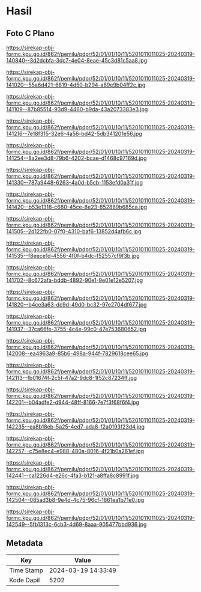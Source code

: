 # Hasil

## Foto C Plano

https://sirekap-obj-formc.kpu.go.id/862f/pemilu/pdpr/52/01/01/10/11/5201011011025-20240319-140840--3d2dcbfa-3dc7-4e04-8eae-45c3d81c5aa8.jpg

https://sirekap-obj-formc.kpu.go.id/862f/pemilu/pdpr/52/01/01/10/11/5201011011025-20240319-141020--55a6d421-6819-4d50-b294-a89e9b04ff2c.jpg

https://sirekap-obj-formc.kpu.go.id/862f/pemilu/pdpr/52/01/01/10/11/5201011011025-20240319-141109--87b85514-93d9-4460-b9da-43a2073383e3.jpg

https://sirekap-obj-formc.kpu.go.id/862f/pemilu/pdpr/52/01/01/10/11/5201011011025-20240319-141216--7e18f315-32e6-4a56-bd42-5db341201e56.jpg

https://sirekap-obj-formc.kpu.go.id/862f/pemilu/pdpr/52/01/01/10/11/5201011011025-20240319-141254--8a2ee3d8-79b6-4202-bcae-d1468c97169d.jpg

https://sirekap-obj-formc.kpu.go.id/862f/pemilu/pdpr/52/01/01/10/11/5201011011025-20240319-141330--787a9448-6263-4a0d-b5cb-1153efd0a31f.jpg

https://sirekap-obj-formc.kpu.go.id/862f/pemilu/pdpr/52/01/01/10/11/5201011011025-20240319-141420--b53e1318-c680-45ce-8e23-852889b685ca.jpg

https://sirekap-obj-formc.kpu.go.id/862f/pemilu/pdpr/52/01/01/10/11/5201011011025-20240319-141505--2d122fb0-07f0-4310-baf6-13852d4afb6c.jpg

https://sirekap-obj-formc.kpu.go.id/862f/pemilu/pdpr/52/01/01/10/11/5201011011025-20240319-141535--f8eece1d-4556-4f0f-b4dc-f52557cf9f3b.jpg

https://sirekap-obj-formc.kpu.go.id/862f/pemilu/pdpr/52/01/01/10/11/5201011011025-20240319-141702--8c672afa-bddb-4892-90e1-9e01e12e5207.jpg

https://sirekap-obj-formc.kpu.go.id/862f/pemilu/pdpr/52/01/01/10/11/5201011011025-20240319-141820--b4ce3a63-dc9d-49d0-bc32-97e2704df677.jpg

https://sirekap-obj-formc.kpu.go.id/862f/pemilu/pdpr/52/01/01/10/11/5201011011025-20240319-141937--37ca66fe-3755-4c4e-99c0-47e753680652.jpg

https://sirekap-obj-formc.kpu.go.id/862f/pemilu/pdpr/52/01/01/10/11/5201011011025-20240319-142008--ea4963a9-85b6-498a-944f-7829618cee65.jpg

https://sirekap-obj-formc.kpu.go.id/862f/pemilu/pdpr/52/01/01/10/11/5201011011025-20240319-142113--fb01674f-2c5f-47a2-9dc8-1f52c87234ff.jpg

https://sirekap-obj-formc.kpu.go.id/862f/pemilu/pdpr/52/01/01/10/11/5201011011025-20240319-142201--b04adfe2-d944-48ff-8166-7e7f3f68f6f4.jpg

https://sirekap-obj-formc.kpu.go.id/862f/pemilu/pdpr/52/01/01/10/11/5201011011025-20240319-142235--ea8b18eb-5a25-4ed7-ada8-f2a0193f23d4.jpg

https://sirekap-obj-formc.kpu.go.id/862f/pemilu/pdpr/52/01/01/10/11/5201011011025-20240319-142257--c75e8ec4-e988-480a-8016-4f21b0a261ef.jpg

https://sirekap-obj-formc.kpu.go.id/862f/pemilu/pdpr/52/01/01/10/11/5201011011025-20240319-142441--ca1226d4-e26c-4fa3-b121-a8ffa8c8991f.jpg

https://sirekap-obj-formc.kpu.go.id/862f/pemilu/pdpr/52/01/01/10/11/5201011011025-20240319-142504--085ad3b8-9e4d-4c75-96cf-1861ea1b71e0.jpg

https://sirekap-obj-formc.kpu.go.id/862f/pemilu/pdpr/52/01/01/10/11/5201011011025-20240319-142549--5fb1313c-6cb3-4d69-8aaa-905477bbd936.jpg


## Metadata

| Key        | Value               |
| ---------- | ------------------- |
| Time Stamp | 2024-03-19 14:33:49 |
| Kode Dapil | 5202                |



